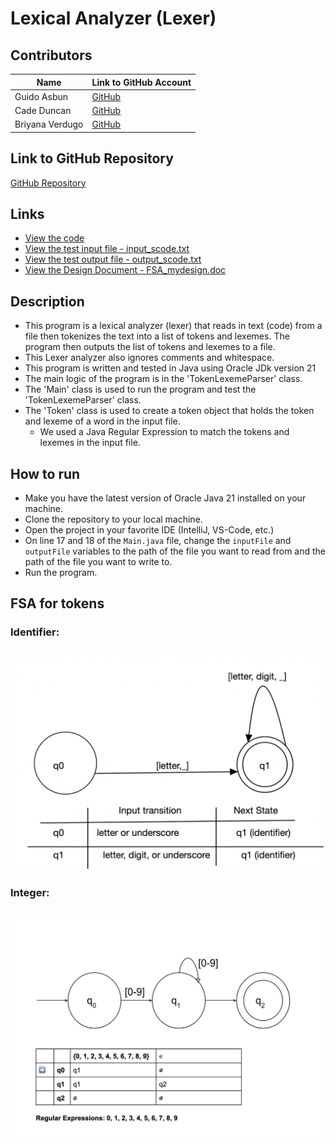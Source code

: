 # Lexical Analyzer (Lexer)
## Contributors

| Name            | Link to GitHub Account                  |
|-----------------|-----------------------------------------|
| Guido Asbun     | [GitHub](https://github.com/guidoasbun) |
| Cade Duncan     | [GitHub](https://github.com/Stingrayss) |
| Briyana Verdugo | [GitHub](https://github.com/B-T-V)      |

## Link to GitHub Repository
[GitHub Repository](https://github.com/guidoasbun/CPSC-323-group-project-1-lexer)

## Links
- [View the code](src)
- [View the test input file - input_scode.txt](src/InputOutputFiles/input_scode.txt)
- [View the test output file - output_scode.txt](src/InputOutputFiles/output_scode.txt)
- [View the Design Document - FSA_mydesign.doc](DesignFile/FSA_mydesign.pdf)

## Description
- This program is a lexical analyzer (lexer) that reads in text (code) from a file then tokenizes the text into a list of tokens and lexemes. The program then outputs the list of tokens and lexemes to a file.
- This Lexer analyzer also ignores comments and whitespace.
- This program is written and tested in Java using Oracle JDk version 21
- The main logic of the program is in the 'TokenLexemeParser' class.
- The 'Main' class is used to run the program and test the 'TokenLexemeParser' class.
- The 'Token' class is used to create a token object that holds the token and lexeme of a word in the input file.
  - We used a Java Regular Expression to match the tokens and lexemes in the input file.

## How to run
- Make you have the latest version of Oracle Java 21 installed on your machine.
- Clone the repository to your local machine.
- Open the project in your favorite IDE (IntelliJ, VS-Code, etc.)
- On line 17 and 18 of the `Main.java` file, change the `inputFile` and `outputFile` variables to the path of the file you want to read from and the path of the file you want to write to.
- Run the program.

## FSA for tokens

### Identifier:

![integerFSA.png](FSAImages/IdentifierFSA.png)
---
### Integer:
![integerFSA.png](FSAImages/integerFSA.png)
---